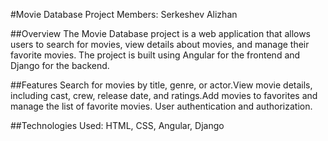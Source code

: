 #Movie Database Project
Members: Serkeshev Alizhan

##Overview
The Movie Database project is a web application that allows users to search for movies, view details about movies, and manage their favorite movies. The project is built using Angular for the frontend and Django for the backend.

##Features
Search for movies by title, genre, or actor.View movie details, including cast, crew, release date, and ratings.Add movies to favorites and manage the list of favorite movies.
User authentication and authorization.

##Technologies Used:
HTML, CSS, Angular, Django
